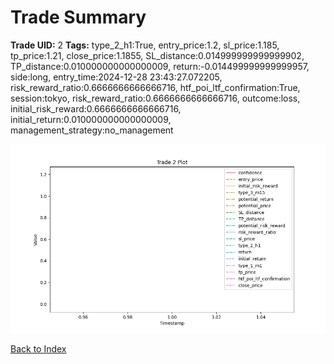 # Trade Summary

**Trade UID:** 2
**Tags:** type_2_h1:True, entry_price:1.2, sl_price:1.185, tp_price:1.21, close_price:1.1855, SL_distance:0.014999999999999902, TP_distance:0.010000000000000009, return:-0.014499999999999957, side:long, entry_time:2024-12-28 23:43:27.072205, risk_reward_ratio:0.6666666666666716, htf_poi_ltf_confirmation:True, session:tokyo, risk_reward_ratio:0.6666666666666716, outcome:loss, initial_risk_reward:0.6666666666666716, initial_return:0.010000000000000009, management_strategy:no_management


![Trade Plot](trade_plot_2.png)


[Back to Index](index.md)
